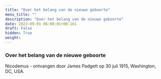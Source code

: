 ```yaml
---
title: "Over het belang van de nieuwe geboorte"
menu_title: ""
description: "Over het belang van de nieuwe geboorte"
date: 2023-09-01 06:00:01+00:161
draft: False
hidden: True
weight:
---
```

### Over het belang van de nieuwe geboorte

Nicodemus - ontvangen door James Padgett op 30 juli 1915, Washington, DC, USA.
